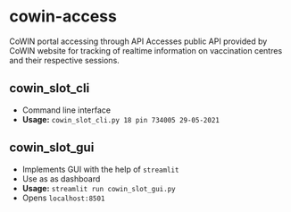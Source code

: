 # cowin-access
CoWIN portal accessing through API
Accesses public API provided by CoWIN website for tracking of realtime information on vaccination centres and their respective sessions.

## cowin_slot_cli

- Command line interface
- **Usage:** `cowin_slot_cli.py 18 pin 734005 29-05-2021`


## cowin_slot_gui

- Implements GUI with the help of `streamlit`
- Use as as dashboard
- **Usage:** `streamlit run cowin_slot_gui.py`
- Opens `localhost:8501`

